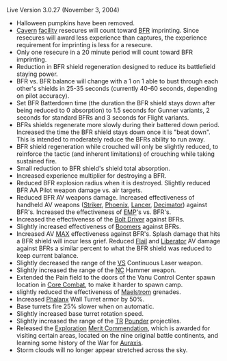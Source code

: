 Live Version 3.0.27 (November 3, 2004)

- Halloween pumpkins have been removed.
- [Cavern](../locations/Caverns.md) [facility](../locations/Facilities.md) resecures will count toward
  [BFR](../vehicles/BattleFrame_Robotics.md) imprinting. Since resecures will
  award less experience than captures, the experience requirement for imprinting
  is less for a resecure.
- Only one resecure in a 20 minute period will count toward BFR imprinting.
- Reduction in BFR shield regeneration designed to reduce its battlefield
  staying power.
- BFR vs. BFR balance will change with a 1 on 1 able to bust through each
  other's shields in 25-35 seconds (currently 40-60 seconds, depending on pilot
  accuracy).
- Set BFR Batterdown time (the duration the BFR shield stays down after being
  reduced to 0 absorption) to 1.5 seconds for Gunner variants, 2 seconds for
  standard BFRs and 3 seconds for Flight variants.
- BFRs shields regenerate more slowly during their battered down period.
  Increased the time the BFR shield stays down once it is "beat down". This is
  intended to moderately reduce the BFRs ability to run away.
- BFR shield regeneration while crouched will only be slightly reduced, to
  reinforce the tactic (and inherent limitations) of crouching while taking
  sustained fire.
- Small reduction to BFR shield's shield total absorption.
- Increased experience multiplier for destroying a BFR.
- Reduced BFR explosion radius when it is destroyed. Slightly reduced BFR AA
  Pilot weapon damage vs. air targets.
- Reduced BFR AV weapons damage. Increased effectiveness of handheld AV weapons
  ([Striker](../weapons/Striker.md), [Phoenix](../weapons/Phoenix.md),
  [Lancer](../weapons/Lancer.md), [Decimator](../weapons/Decimator.md)) against
  BFR's. Increased the effectiveness of [EMP](../commands/EMP.md)'s vs. BFR's.
- Increased the effectiveness of the [Bolt Driver](../weapons/Bolt_Driver.md)
  against BFRs.
- Slightly increased effectiveness of
  [Boomers](../weapons/Adaptive_Construction_Engine.md#remote-detonated-charge-boomer) against BFRs.
- Increased AV [MAX](../armor/Mechanized_Assault_Exo-Suit.md) effectiveness
  against BFR's. Splash damage that hits a BFR shield will incur less grief.
  Reduced [Flail](../vehicles/Flail.md) and [Liberator](../vehicles/Liberator.md)
  AV damage against BFRs a similar percent to what the BFR shield was reduced to
  keep current balance.
- Slightly decreased the range of the [VS](../etc/Vanu_Sovereignty.md) Continuous Laser weapon.
- Slightly increased the range of the [NC](../etc/New_Conglomerate.md) Hammer
  weapon.
- Extended the Pain field to the doors of the Vanu Control Center spawn location
  in [Core Combat](../items/Core_Combat.md), to make it harder to spawn camp.
- slightly reduced the effectiveness of [Maelstrom](../weapons/Maelstrom.md) grenades.
- Increased [Phalanx](../items/Phalanx.md) Wall Turret armor by 50%.
- Base turrets fire 25% slower when on automatic.
- Slightly increased base turret rotation speed.
- Slightly increased the range of the [TR](../etc/Terran_Republic.md)
  [Pounder](../armor/Pounder.md) projectiles.
- Released the [Exploration](../merits/Exploration.md)
  [Merit Commendation](../merits/Merit_Commendations.md), which is awarded for visiting
  certain areas, located on the nine original battle continents, and learning
  some history of the War for [Auraxis](../locations/Auraxis.md).
- Storm clouds will no longer appear stretched across the sky.


